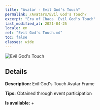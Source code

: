 ```yaml
---
title: "Avatar - Evil God's Touch"
permalink: /Avatars/Evil God's Touch/
excerpt: "Era of Chaos  Evil God's Touch"
last_modified_at: 2021-04-25
locale: en
ref: "Evil God's Touch.md"
toc: false
classes: wide
---
```

 ![Evil God's Touch](/images/a/avatarFrame_88.png)

## Details

 **Description:** Evil God's Touch Avatar Frame 

 **Tips:** Obtained through event participation 

 **Is available:**  + 

